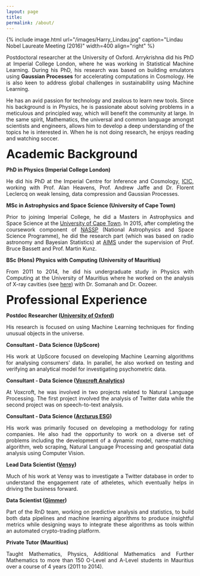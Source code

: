 ```yaml
---
layout: page
title: 
permalink: /about/
---
```


<style>
blockquote {
    display: block;
    margin-top: 1em;
    margin-bottom: 1em;
    margin-left: 100px;
    margin-right: 0px;
}
</style>

{% include image.html url="/images/Harry_Lindau.jpg" caption="Lindau Nobel Laureate Meeting (2016)" width=400 align="right" %}

<!-- {% include image.html url="/images/A_Mootoovaloo.jpg" caption="" width=400 align="right" %} -->

<!-- <img src="/images/A_Mootoovaloo.jpg" align="right" width = "400" style = "margin-left: 10px; margin-bottom: 10px"/> -->

<p align="justify"> Postdoctoral researcher at the University of Oxford. Arrykrishna did his PhD at Imperial College London, where he was working in Statistical Machine Learning. During his PhD, his research was based on building emulators using <b>Gaussian Processes</b> for accelerating computations in Cosmology. He is also keen to address global challenges in sustainability using Machine Learning.</p> 

<p align="justify">He has an avid passion for technology and zealous to learn new tools. Since his background is in Physics, he is passionate about solving problems in a meticulous and principled way, which will benefit the community at large. In the same spirit, Mathematics, the universal and common language amongst scientists and engineers, allows him to develop a deep understanding of the topics he is interested in. When he is not doing research, he enjoys reading and watching soccer.</p>


<p><b><font size="6">Academic Background</font></b></p>

<p><b>PhD in Physics (Imperial College London)</b></p>
<p align="justify"> He did his PhD at the Imperial Centre for Inference and Cosmology, <a href="https://www.imperial.ac.uk/astrophysics/centre-for-inference-and-cosmology/">ICIC</a>, working with Prof. Alan Heavens, Prof. Andrew Jaffe and Dr. Florent Leclercq on weak lensing, data compression and Gaussian Processes.</p> 

<p><b>MSc in Astrophysics and Space Science (University of Cape Town)</b></p>
<p align="justify"> Prior to joining Imperial College, he did a Masters in Astrophysics and Space Science at the <a href="https://www.uct.ac.za/">University of Cape Town</a>. In 2015, after completing the coursework component of <a href="https://www.star.ac.za/">NASSP</a> (National Astrophysics and Space Science Programme), he did the research part (which was based on radio astronomy and Bayesian Statistics) at <a href="https://www.aims.ac.za/">AIMS</a> under the supervision of Prof. Bruce Bassett and Prof. Martin Kunz.</p> 

<p><b>BSc (Hons) Physics with Computing (University of Mauritius)</b></p>
<p align="justify"> From 2011 to 2014, he did his undergraduate study in Physics with Computing at the University of Mauritius where he worked on the analysis of X-ray cavities (see <a href="https://harry45.github.io/blog/2016/10/A-Brief-Overview-Of-My-Undergraduate-Project">here</a>) with Dr. Somanah and Dr. Oozeer.</p>

<p><b><font size="6">Professional Experience</font></b></p>

<p><b>Postdoc Researcher (<a href="https://www.ox.ac.uk/">University of Oxford</a>)</b></p>
<p align="justify">His research is focused on using Machine Learning techniques for finding unusual objects in the universe.</p>

<p><b>Consultant - Data Science (UpScore)</b></p>
<p align="justify">His work at UpScore focused on developing Machine Learning algorithms for analysing consumers' data. In parallel, he also worked on testing and verifying an analytical model for investigating psychometric data.</p>

<p><b>Consultant - Data Science (<a href="https://www.voxcroft.com/">Voxcroft Analytics</a>)</b></p>
<p align="justify">At Voxcroft, he was involved in two projects related to Natural Language Processing. The first project involved the analysis of Twitter data while the second project was on speech-to-text analysis.</p>

<p><b>Consultant - Data Science (<a href="https://www.arcturus.io/">Arcturus ESG</a>)</b></p>
<p align="justify">His work was primarily focused on developing a methodology for rating companies. He also had the opportunity to work on a diverse set of problems including the development of a dynamic model, name-matching algorithm, web scraping, Natural Language Processing and geospatial data analysis using Computer Vision.</p>

<p><b>Lead Data Scientist (<a href="https://vensy.co.uk/">Vensy</a>)</b></p>
<p align="justify">Much of his work at Vensy was to investigate a Twitter database in order to understand the engagement rate of atheletes, which eventually helps in driving the business forward.</p>

<p><b>Data Scientist (<a href="https://gimmer.com/">Gimmer</a>)</b></p>
<p align="justify">Part of the RnD team, working on predictive analysis and statistics, to build both data pipelines and machine learning algorithms to produce insightful metrics while designing ways to integrate these algorithms as tools within an automated crypto-trading platform.</p>

<p><b>Private Tutor (Mauritius)</b></p>
<p align="justify">Taught Mathematics, Physics, Additional Mathematics and Further Mathematics to more than 150 O-Level and A-Level students in Mauritius over a course of 4 years (2011 to 2014).</p>
